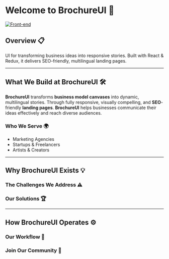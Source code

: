 # Welcome to BrochureUI 🌟

[![Front-end](https://skillicons.dev/icons?i=html,css,js,vite,react,redux)](https://skillicons.dev)

## Overview 📋

UI for transforming business ideas into responsive stories. Built with React & Redux, it delivers SEO-friendly, multilingual landing pages.

---

## What We Build at BrochureUI 🛠️

**BrochureUI** transforms **business model canvases** into dynamic, multilingual stories. Through fully responsive, visually compelling, and **SEO**-friendly **landing pages**. **BrochureUI** helps businesses communicate their ideas effectively and reach diverse audiences.

### Who We Serve 🌍

- Marketing Agencies
- Startups & Freelancers
- Artists & Creators

---

## Why BrochureUI Exists 💡

### The Challenges We Address ⚠️

### Our Solutions 🏆

---

## How BrochureUI Operates ⚙️

### Our Workflow 🔄

### Join Our Community 🤝
